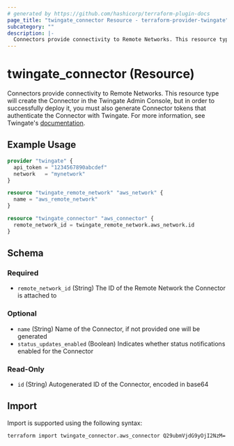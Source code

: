 ```yaml
---
# generated by https://github.com/hashicorp/terraform-plugin-docs
page_title: "twingate_connector Resource - terraform-provider-twingate"
subcategory: ""
description: |-
  Connectors provide connectivity to Remote Networks. This resource type will create the Connector in the Twingate Admin Console, but in order to successfully deploy it, you must also generate Connector tokens that authenticate the Connector with Twingate. For more information, see Twingate's documentation https://docs.twingate.com/docs/understanding-access-nodes.
---
```


# twingate_connector (Resource)

Connectors provide connectivity to Remote Networks. This resource type will create the Connector in the Twingate Admin Console, but in order to successfully deploy it, you must also generate Connector tokens that authenticate the Connector with Twingate. For more information, see Twingate's [documentation](https://docs.twingate.com/docs/understanding-access-nodes).

## Example Usage

```terraform
provider "twingate" {
  api_token = "1234567890abcdef"
  network   = "mynetwork"
}

resource "twingate_remote_network" "aws_network" {
  name = "aws_remote_network"
}

resource "twingate_connector" "aws_connector" {
  remote_network_id = twingate_remote_network.aws_network.id
}
```

<!-- schema generated by tfplugindocs -->
## Schema

### Required

- `remote_network_id` (String) The ID of the Remote Network the Connector is attached to

### Optional

- `name` (String) Name of the Connector, if not provided one will be generated
- `status_updates_enabled` (Boolean) Indicates whether status notifications enabled for the Connector

### Read-Only

- `id` (String) Autogenerated ID of the Connector, encoded in base64

## Import

Import is supported using the following syntax:

```shell
terraform import twingate_connector.aws_connector Q29ubmVjdG9yOjI2NzM=
```
